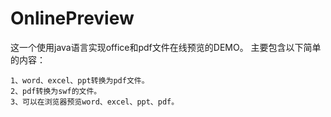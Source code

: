 # OnlinePreview
这一个使用java语言实现office和pdf文件在线预览的DEMO。
主要包含以下简单的内容：
	
	
	
	
	1、word、excel、ppt转换为pdf文件。
	2、pdf转换为swf的文件。
	3、可以在浏览器预览word、excel、ppt、pdf。
	
